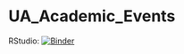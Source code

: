# UA_Academic_Events

RStudio: [![Binder](http://mybinder.org/badge_logo.svg)](http://mybinder.org/v2/gh/hauschke/UA_Academic_Events/master?urlpath=rstudio)
